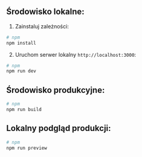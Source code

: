 ## Środowisko lokalne:

1. Zainstaluj zależności:

```bash
# npm
npm install

```


2. Uruchom serwer lokalny `http://localhost:3000`:

```bash
# npm
npm run dev

```

## Środowisko produkcyjne:

```bash
# npm
npm run build
```

## Lokalny podgląd produkcji:

```bash
# npm
npm run preview
```

